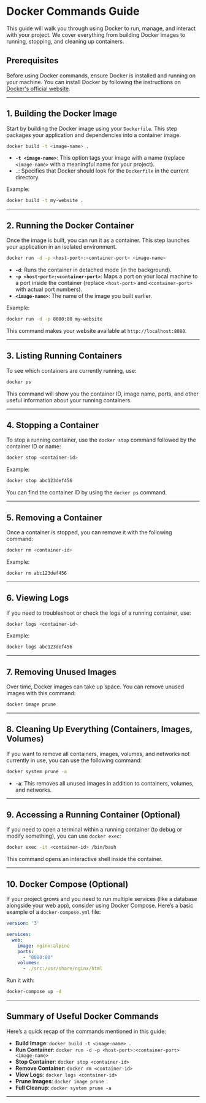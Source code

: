 
# Docker Commands Guide

This guide will walk you through using Docker to run, manage, and interact with your project. We cover everything from building Docker images to running, stopping, and cleaning up containers.

## Prerequisites

Before using Docker commands, ensure Docker is installed and running on your machine. You can install Docker by following the instructions on [Docker's official website](https://docs.docker.com/get-docker/).

---

## 1. Building the Docker Image

Start by building the Docker image using your `Dockerfile`. This step packages your application and dependencies into a container image.

```bash
docker build -t <image-name> .
```

- **`-t <image-name>`**: This option tags your image with a name (replace `<image-name>` with a meaningful name for your project).
- **`.`**: Specifies that Docker should look for the `Dockerfile` in the current directory.

Example:
```bash
docker build -t my-website .
```

---

## 2. Running the Docker Container

Once the image is built, you can run it as a container. This step launches your application in an isolated environment.

```bash
docker run -d -p <host-port>:<container-port> <image-name>
```

- **`-d`**: Runs the container in detached mode (in the background).
- **`-p <host-port>:<container-port>`**: Maps a port on your local machine to a port inside the container (replace `<host-port>` and `<container-port>` with actual port numbers).
- **`<image-name>`**: The name of the image you built earlier.

Example:
```bash
docker run -d -p 8080:80 my-website
```

This command makes your website available at `http://localhost:8080`.

---

## 3. Listing Running Containers

To see which containers are currently running, use:

```bash
docker ps
```

This command will show you the container ID, image name, ports, and other useful information about your running containers.

---

## 4. Stopping a Container

To stop a running container, use the `docker stop` command followed by the container ID or name:

```bash
docker stop <container-id>
```

Example:
```bash
docker stop abc123def456
```

You can find the container ID by using the `docker ps` command.

---

## 5. Removing a Container

Once a container is stopped, you can remove it with the following command:

```bash
docker rm <container-id>
```

Example:
```bash
docker rm abc123def456
```

---

## 6. Viewing Logs

If you need to troubleshoot or check the logs of a running container, use:

```bash
docker logs <container-id>
```

Example:
```bash
docker logs abc123def456
```

---

## 7. Removing Unused Images

Over time, Docker images can take up space. You can remove unused images with this command:

```bash
docker image prune
```

---

## 8. Cleaning Up Everything (Containers, Images, Volumes)

If you want to remove all containers, images, volumes, and networks not currently in use, you can use the following command:

```bash
docker system prune -a
```

- **`-a`**: This removes all unused images in addition to containers, volumes, and networks.

---

## 9. Accessing a Running Container (Optional)

If you need to open a terminal within a running container (to debug or modify something), you can use `docker exec`:

```bash
docker exec -it <container-id> /bin/bash
```

This command opens an interactive shell inside the container.

---

## 10. Docker Compose (Optional)

If your project grows and you need to run multiple services (like a database alongside your web app), consider using Docker Compose. Here’s a basic example of a `docker-compose.yml` file:

```yaml
version: '3'

services:
  web:
    image: nginx:alpine
    ports:
      - "8080:80"
    volumes:
      - ./src:/usr/share/nginx/html
```

Run it with:

```bash
docker-compose up -d
```

---

## Summary of Useful Docker Commands

Here’s a quick recap of the commands mentioned in this guide:

- **Build Image**: `docker build -t <image-name> .`
- **Run Container**: `docker run -d -p <host-port>:<container-port> <image-name>`
- **Stop Container**: `docker stop <container-id>`
- **Remove Container**: `docker rm <container-id>`
- **View Logs**: `docker logs <container-id>`
- **Prune Images**: `docker image prune`
- **Full Cleanup**: `docker system prune -a`

---

